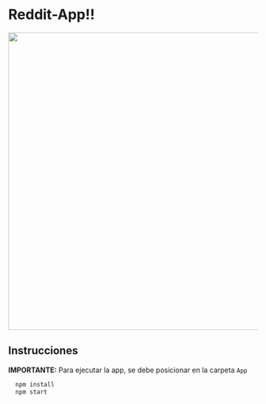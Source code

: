 # Reddit-App!!

<div>
    <img  height = "600" src='https://user-images.githubusercontent.com/71783387/130557646-f2448309-e151-4781-9d3c-1bf3ef27213d.png'>
    </img>
</div>

## Instrucciones

**IMPORTANTE:** Para ejecutar la app, se debe posicionar en la carpeta `App`

```bash
  npm install
  npm start
```
